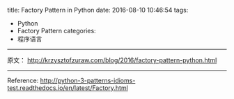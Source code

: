 title: Factory Pattern in Python
date: 2016-08-10 10:46:54
tags:
- Python
- Factory Pattern
categories:
- 程序语言
---

原文： <http://krzysztofzuraw.com/blog/2016/factory-pattern-python.html>

-----------------------

Reference: <http://python-3-patterns-idioms-test.readthedocs.io/en/latest/Factory.html>

